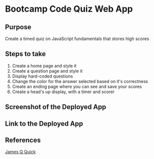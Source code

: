 # Bootcamp Code Quiz Web App

## Purpose

Create a timed quiz on JavaScript fundamentals that stores high scores

## Steps to take

1. Create a home page and style it
1. Create a question page and style it 
1. Display hard-coded questions
1. Change the color for the answer selected based on it's correctness
1. Create an ending page where you can see and save your scores
1. Create a head's up display, with a timer and scorer


## Screenshot of the Deployed App

## Link to the Deployed App

## References

[James Q Quick](https://www.youtube.com/watch?v=rFWbAj40JrQ&list=PLDlWc9AfQBfZIkdVaOQXi1tizJeNJipEx&index=2)